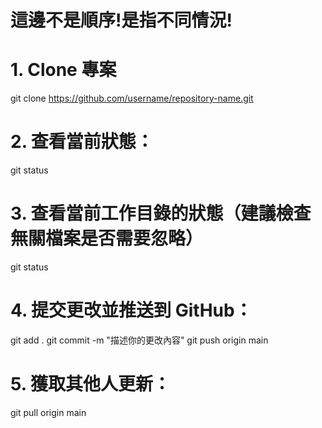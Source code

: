# 這邊不是順序!是指不同情況!

# 1. Clone 專案
git clone https://github.com/username/repository-name.git

# 2. 查看當前狀態：
git status

# 3. 查看當前工作目錄的狀態（建議檢查無關檔案是否需要忽略）
git status

# 4. 提交更改並推送到 GitHub：
git add .
git commit -m "描述你的更改內容"
git push origin main

# 5. 獲取其他人更新：
git pull origin main

